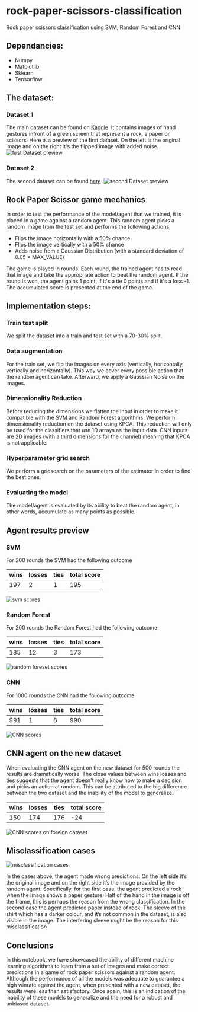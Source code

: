 # rock-paper-scissors-classification
Rock paper scissors classification using SVM, Random Forest and CNN

## Dependancies:
- Numpy
- Matplotlib
- Sklearn
- Tensorflow

## The dataset:

### Dataset 1
The main dataset can be found on [Kaggle](https://www.kaggle.com/datasets/drgfreeman/rockpaperscissors). It contains images of hand gestures infront of a green screen that represent a rock, a paper or scissors.
Here is a preview of the first dataset. On the left is the original image and on the right
it's the flipped image with added noise.
![first Dataset preview](images/first_dataset.png)


### Dataset 2
The second dataset can be found [here](https://www.kaggle.com/datasets/yash811/rockpaperscissors/data).
![second Dataset preview](images/second_dataset.png)

## Rock Paper Scissor game mechanics

In order to test the performance of the model/agent that we trained, it is placed in a game against a
random agent. This random agent picks a random image from the test set and performs the following actions:
- Flips the image horizontally with a 50% chance
- Flips the image vertically with a 50% chance
- Adds noise from a Gaussian Distribution (with a standard deviation of 0.05 * MAX_VALUE)

The game is played in rounds.
Each round, the trained agent has to read that image and take the appropriate action to beat the random
agent. If the round is won, the agent gains 1 point, if it's a tie 0 points and if it's a loss -1.
The accumulated score is presented at the end of the game.

## Implementation steps:

### Train test split

We split the dataset into a train and test set with a 70-30% split.

### Data augmentation

For the train set, we flip the images on every axis (vertically, horizontally, vertically and horizontally). This way we cover every possible action that the random agent can take. 
Afterward, we apply a Gaussian Noise on the images. 

### Dimensionality Reduction

Before reducing the dimensions we flatten the input in order to make it compatible with the SVM and Random
Forest algorithms.
We perform dimensionality reduction on the dataset using KPCA. This reduction will only be used for the classifiers that use 1D arrays as the input data.
CNN inputs are 2D images (with a third dimensions for the channel) meaning that KPCA is not applicable.

### Hyperparameter grid search

We perform a gridsearch on the parameters of the estimator in order to find the best ones.

### Evaluating the model

The model/agent is evaluated by its ability to beat the random agent, in other words, accumulate as many
points as possible.

## Agent results preview

### SVM

For 200 rounds the SVM had the following outcome

| wins | losses | ties | total score |
|------|--------|------|-------------|
| 197  | 2      | 1    | 195         | 

![svm scores](images/svm_scores.png)


### Random Forest

For 200 rounds the Random Forest had the following outcome

| wins | losses | ties | total score |
|------|--------|------|-------------|
| 185  | 12     | 3    | 173         |

![random foreset scores](images/rf_scores.png)

### CNN

For 1000 rounds the CNN had the following outcome

| wins | losses | ties | total score |
|------|--------|------|-------------|
| 991  | 1      | 8    | 990         |

![CNN scores](images/cnn_scores.png)

## CNN agent on the new dataset

When evaluating the CNN agent on the new dataset for 500 rounds the results are dramatically worse. The close values
between wins losses and ties suggests that the agent doesn't really know how to make a decision and
picks an action at random. This can be attributed to the big difference between the two dataset and the
inability of the model to generalize.

| wins | losses | ties | total score |
|------|--------|------|-------------|
| 150  | 174    | 176  | -24         |

![CNN scores on foreign dataset](images/new_cnn_scores.png)


## Misclassification cases

![misclassification cases](images/misclassification.png)

In the cases above, the agent made wrong predictions. On the left side it’s the original image and on the right side it’s the image provided by the random agent.
Specifically, for the first case, the agent predicted a rock when the image shows a paper gesture. Half of the hand in the image is off the frame, 
this is perhaps the reason from the wrong classification.
In the second case the agent predicted paper instead of rock. The sleeve of the shirt which has a darker colour, and it’s not common in the dataset,
is also visible in the image. The interfering sleeve might be the reason for this misclassification

## Conclusions

In this notebook, we have showcased the ability of different machine learning algorithms to learn from a 
set of images and make correct predictions in a game of rock paper scissors against a random agent. Although
the performance of all the models was adequate to guarantee a high winrate against the agent, when
presented with a new dataset, the results were less than satisfactory. Once again, this is an indication
of the inability of these models to generalize and the need for a robust and unbiased dataset.
